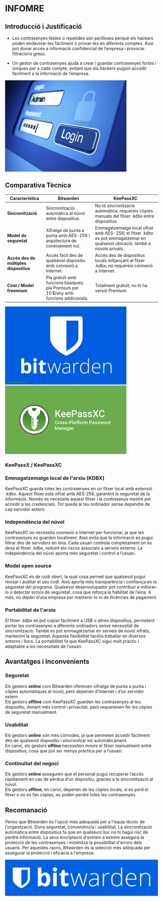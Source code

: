 # INFOMRE

## Introducció i Justificació
- Les contrasenyes febles o repetides són perilloses perquè els hackers poden endevinar-les fàcilment o provar-les en diferents comptes. Això pot donar accés a informació confidencial de l’empresa i provocar filtracions greus.

- Un gestor de contrasenyes ajuda a crear i guardar contrasenyes fortes i úniques per a cada compte, evitant que els hackers puguin accedir fàcilment a la informació de l’empresa.

![Inicio de sesion](img/informe_img/image1.png)

## Comparativa Tècnica
| Característica              | **Bitwarden** | **KeePassXC** |
|-----------------------------|---------------|---------------|
| **Sincronització**          | Sincronització automàtica al núvol entre dispositius. | No té sincronització automàtica; requereix còpies manuals del fitxer .kdbx entre dispositius. |
| **Model de seguretat**      | Xifratge de punta a punta amb AES-256 i arquitectura de coneixement nul. | Emmagatzematge local xifrat amb AES-256; el fitxer .kdbx es pot emmagatzemar en qualsevol ubicació, també a núvols privats. |
| **Accés des de múltiples dispositius** | Accés fàcil des de qualsevol dispositiu amb connexió a Internet. | Accés des de dispositius locals mitjançant el fitxer .kdbx; no requereix connexió a Internet. |
| **Cost / Model freemium**   | Pla gratuït amb funcions bàsiques; pla Premium per 10 $/any amb funcions addicionals. | Totalment gratuït; no hi ha versió Premium. |

![Bitwarden](img/informe_img/image2.png) 
![Inicio de sesion](img/informe_img/image3.png)
### KeePassX / KeePassXC
### Emmagatzematge local de l'arxiu (KDBX)
KeePassXC guarda totes les contrasenyes en un fitxer local amb extensió .kdbx. Aquest fitxer està xifrat amb AES-256, garantint la seguretat de la informació. Només es necessita aquest fitxer i la contrasenya mestre per accedir a les credencials. Tot queda al teu ordinador sense dependre de cap servidor extern.

### Independència del núvol
KeePassXC no necessita connexió a Internet per funcionar, ja que les contrasenyes es guarden localment. Això evita que la informació es pugui filtrar des de servidors en línia. Cada usuari controla completament on es desa el fitxer .kdbx, reduint els riscos associats a serveis externs. La independència del núvol aporta més seguretat i control a l’usuari.

### Model open source
KeePassXC és de codi obert, la qual cosa permet que qualsevol pugui revisar i auditar el seu codi. Això aporta més transparència i confiança en la seguretat del programa. Qualsevol desenvolupador pot contribuir a millorar-lo o detectar errors de seguretat, cosa que reforça la fiabilitat de l’eina. A més, no depèn d’una empresa per mantenir-lo ni de llicències de pagament.

### Portabilitat de l'arxiu
El fitxer .kdbx es pot copiar fàcilment a USB o altres dispositius, permetent portar les contrasenyes a diferents ordinadors sense necessitat de sincronització. També es pot emmagatzemar en serveis de núvol xifrats, mantenint la seguretat. Aquesta flexibilitat facilita treballar en diversos entorns i llocs. La portabilitat fa que KeePassXC sigui molt pràctic i adaptable a les necessitats de l’usuari.


## Avantatges i Inconvenients
### Seguretat
Els gestors **online** com Bitwarden ofereixen xifratge de punta a punta i còpies automàtiques al núvol, però depenen d’Internet i d’un servidor extern.  
Els gestors **offline** com KeePassXC guarden les contrasenyes al teu dispositiu, donant més control i privacitat, però requereixen fer les còpies de seguretat manualment.

### Usabilitat
Els gestors **online** són més còmodes, ja que permeten accedir fàcilment des de qualsevol dispositiu i sincronitzar tot automàticament.  
En canvi, els gestors **offline** necessiten moure el fitxer manualment entre dispositius, cosa que pot ser menys pràctica per a l’usuari.

### Continuïtat del negoci
Els gestors **online** asseguren que el personal pugui recuperar l’accés ràpidament en cas de pèrdua d’un dispositiu, gràcies a la sincronització al núvol.  
Els gestors **offline**, en canvi, depenen de les còpies locals; si es perd el fitxer o no es fan còpies, es poden perdre totes les contrasenyes.


## Recomanació
Penso que Bitwarden és l'opció més adequada per a l'equip tècnic de l'organització.
Dona seguretat, conveniència i usabilitat. La sincronització automàtica entre dispositius fa que en qualsevol lloc no hi hagui risc de perdre informació.
La seva encriptació d'extrem a extrem assegura la protecció de les contrasenyes i minimitza la possibilitat d'errors dels usuaris.
Per aquestes raons, Bitwarden és la selecció més adequada per assegurar la protecció i eficàcia a l'empresa.

![Bitwarden](img/informe_img/image4.png) 
